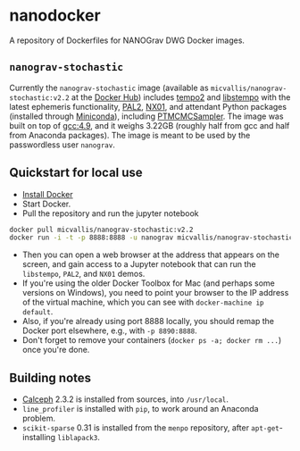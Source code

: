 # nanodocker

A repository of Dockerfiles for NANOGrav DWG Docker images.

## `nanograv-stochastic`

Currently the `nanograv-stochastic` image (available as `micvallis/nanograv-stochastic:v2.2` at the [Docker Hub](https://hub.docker.com/r/micvallis/nanograv-stochastic/)) includes [tempo2](https://bitbucket.org/psrsoft/tempo2) and [libstempo](https://github.com/vallis/libstempo) with the latest ephemeris functionality, [PAL2](https://github.com/jellis18/PAL2), [NX01](https://github.com/stevertaylor/NX01), and attendant Python packages (installed through [Miniconda](http://conda.pydata.org/miniconda.html)), including [PTMCMCSampler](https://github.com/jellis18/PTMCMCSampler). The image was built on top of [gcc:4.9](https://hub.docker.com/_/gcc), and it weighs 3.22GB (roughly half from gcc and half from Anaconda packages). The image is meant to be used by the passwordless user `nanograv`.

## Quickstart for local use

* [Install Docker](https://docs.docker.com/engine/installation)
* Start Docker.
* Pull the repository and run the jupyter notebook
```bash
docker pull micvallis/nanograv-stochastic:v2.2
docker run -i -t -p 8888:8888 -u nanograv micvallis/nanograv-stochastic:v2.2 run_jupyter.sh
```
* Then you can open a web browser at the address that appears on the screen, and gain access to a Jupyter notebook that can run the `libstempo`, `PAL2`, and `NX01` demos.
* If you're using the older Docker Toolbox for Mac (and perhaps some versions on Windows), you need to point your browser to the IP address of the virtual machine, which you can see with `docker-machine ip default`.
* Also, if you're already using port 8888 locally, you should remap the Docker port elsewhere, e.g., with `-p 8890:8888`.  
* Don't forget to remove your containers (`docker ps -a; docker rm ...`) once you're done.

## Building notes

* [Calceph](http://www.imcce.fr/fr/presentation/equipes/ASD/inpop/calceph) 2.3.2 is installed from sources, into `/usr/local`.
* `line_profiler` is installed with `pip`, to work around an Anaconda problem.
* `scikit-sparse` 0.31 is installed from the `menpo` repository, after `apt-get`-installing `liblapack3`.
